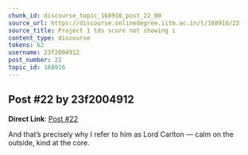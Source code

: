 ```yaml
---
chunk_id: discourse_topic_168916_post_22_00
source_url: https://discourse.onlinedegree.iitm.ac.in/t/168916/22
source_title: Project 1 tds score not showing i
content_type: discourse
tokens: 62
username: 23f2004912
post_number: 22
topic_id: 168916
---
```


## Post #22 by 23f2004912

**Direct Link**: [Post #22](https://discourse.onlinedegree.iitm.ac.in/t/168916/22)

And that’s precisely why I refer to him as Lord Carlton — calm on the outside, kind at the core.
